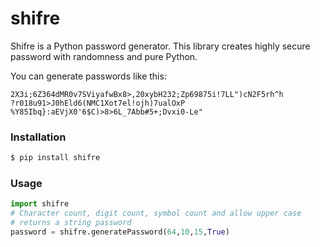 # shifre
Shifre is a Python password generator.
This library creates highly secure password with randomness and pure Python.

You can generate passwords like this:
```text
2X3i;6Z364dMR0v7SViyafwBx8>,20xybH232;Zp69875i!7LL")cN2F5rh^h
?r018u91>J0hEld6(NMC1Xot7el!ojh)7ualOxP
%Y85Ibq}:aEVjX0'6$C)>8>6L_7Abb#5+;Dvxi0-Le"
```

### Installation
```sh
$ pip install shifre
```

### Usage
```python
import shifre
# Character count, digit count, symbol count and allow upper case
# returns a string password
password = shifre.generatePassword(64,10,15,True)
```